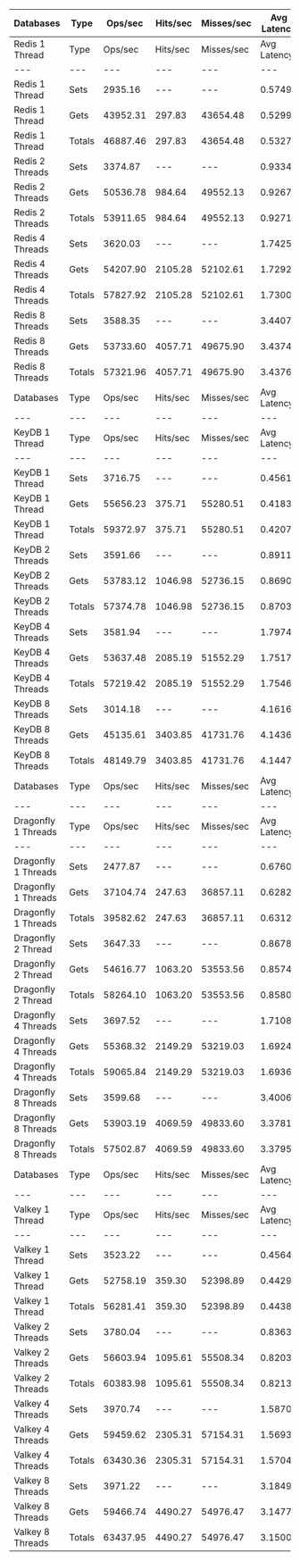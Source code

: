 | Databases | Type | Ops/sec | Hits/sec | Misses/sec | Avg Latency | p50 Latency | p99 Latency | p99.9 Latency | KB/sec |
| --- | --- | --- | --- | --- | --- | --- | --- | --- | --- |
| Redis 1 Thread | Type | Ops/sec | Hits/sec | Misses/sec | Avg Latency | p50 Latency | p99 Latency | p99.9 Latency | KB/sec |
| --- | --- | --- | --- | --- | --- | --- | --- | --- | --- |
Redis 1 Thread | Sets | 2935.16 | --- | --- | 0.57491 | 0.51100 | 1.27900 | 13.88700 | 177.69 |
Redis 1 Thread | Gets | 43952.31 | 297.83 | 43654.48 | 0.52997 | 0.50300 | 1.14300 | 3.10300 | 1678.91 |
Redis 1 Thread | Totals | 46887.46 | 297.83 | 43654.48 | 0.53278 | 0.50300 | 1.15100 | 3.53500 | 1856.60 |
Redis 2 Threads | Sets | 3374.87 | --- | --- | 0.93340 | 0.87900 | 2.28700 | 3.87100 | 204.31 |
Redis 2 Threads | Gets | 50536.78 | 984.64 | 49552.13 | 0.92676 | 0.87900 | 2.14300 | 3.40700 | 1941.70 |
Redis 2 Threads | Totals | 53911.65 | 984.64 | 49552.13 | 0.92717 | 0.87900 | 2.14300 | 3.48700 | 2146.01 |
Redis 4 Threads | Sets | 3620.03 | --- | --- | 1.74252 | 1.63100 | 4.35100 | 6.97500 | 219.16 |
Redis 4 Threads | Gets | 54207.90 | 2105.28 | 52102.61 | 1.72922 | 1.62300 | 4.15900 | 5.47100 | 2101.19 |
Redis 4 Threads | Totals | 57827.92 | 2105.28 | 52102.61 | 1.73005 | 1.62300 | 4.15900 | 5.63100 | 2320.35 |
Redis 8 Threads | Sets | 3588.35 | --- | --- | 3.44075 | 3.18300 | 9.02300 | 12.47900 | 217.24 |
Redis 8 Threads | Gets | 53733.60 | 4057.71 | 49675.90 | 3.43746 | 3.18300 | 8.89500 | 12.67100 | 2117.45 |
Redis 8 Threads | Totals | 57321.96 | 4057.71 | 49675.90 | 3.43766 | 3.18300 | 8.89500 | 12.67100 | 2334.69 |
| Databases | Type | Ops/sec | Hits/sec | Misses/sec | Avg Latency | p50 Latency | p99 Latency | p99.9 Latency | KB/sec |
| --- | --- | --- | --- | --- | --- | --- | --- | --- | --- |
| KeyDB 1 Thread | Type | Ops/sec | Hits/sec | Misses/sec | Avg Latency | p50 Latency | p99 Latency | p99.9 Latency | KB/sec |
| --- | --- | --- | --- | --- | --- | --- | --- | --- | --- |
KeyDB 1 Thread | Sets | 3716.75 | --- | --- | 0.45619 | 0.40700 | 1.06300 | 11.51900 | 225.01 |
KeyDB 1 Thread | Gets | 55656.23 | 375.71 | 55280.51 | 0.41836 | 0.40700 | 0.91100 | 2.00700 | 2125.96 |
KeyDB 1 Thread | Totals | 59372.97 | 375.71 | 55280.51 | 0.42073 | 0.40700 | 0.91100 | 2.22300 | 2350.96 |
KeyDB 2 Threads | Sets | 3591.66 | --- | --- | 0.89115 | 0.75900 | 3.45500 | 6.75100 | 217.43 |
KeyDB 2 Threads | Gets | 53783.12 | 1046.98 | 52736.15 | 0.86900 | 0.75900 | 3.19900 | 4.22300 | 2066.42 |
KeyDB 2 Threads | Totals | 57374.78 | 1046.98 | 52736.15 | 0.87039 | 0.75900 | 3.21500 | 4.38300 | 2283.85 |
KeyDB 4 Threads | Sets | 3581.94 | --- | --- | 1.79744 | 1.63900 | 4.95900 | 16.89500 | 216.85 |
KeyDB 4 Threads | Gets | 53637.48 | 2085.19 | 51552.29 | 1.75179 | 1.62300 | 4.54300 | 7.96700 | 2079.12 |
KeyDB 4 Threads | Totals | 57219.42 | 2085.19 | 51552.29 | 1.75465 | 1.62300 | 4.57500 | 8.31900 | 2295.97 |
KeyDB 8 Threads | Sets | 3014.18 | --- | --- | 4.16161 | 3.72700 | 11.90300 | 16.19100 | 182.48 |
KeyDB 8 Threads | Gets | 45135.61 | 3403.85 | 41731.76 | 4.14367 | 3.69500 | 11.90300 | 16.63900 | 1778.55 |
KeyDB 8 Threads | Totals | 48149.79 | 3403.85 | 41731.76 | 4.14479 | 3.69500 | 11.90300 | 16.51100 | 1961.03 |
| Databases | Type | Ops/sec | Hits/sec | Misses/sec | Avg Latency | p50 Latency | p99 Latency | p99.9 Latency | KB/sec |
| --- | --- | --- | --- | --- | --- | --- | --- | --- | --- |
| Dragonfly 1 Threads | Type | Ops/sec | Hits/sec | Misses/sec | Avg Latency | p50 Latency | p99 Latency | p99.9 Latency | KB/sec |
| --- | --- | --- | --- | --- | --- | --- | --- | --- | --- |
Dragonfly 1 Threads | Sets | 2477.87 | --- | --- | 0.67603 | 0.64700 | 1.28700 | 15.87100 | 150.01 |
Dragonfly 1 Threads | Gets | 37104.74 | 247.63 | 36857.11 | 0.62827 | 0.64700 | 1.24700 | 1.66300 | 1417.28 |
Dragonfly 1 Threads | Totals | 39582.62 | 247.63 | 36857.11 | 0.63126 | 0.64700 | 1.24700 | 1.74300 | 1567.28 |
Dragonfly 2 Thread | Sets | 3647.33 | --- | --- | 0.86785 | 0.80700 | 1.83100 | 4.54300 | 220.80 |
Dragonfly 2 Thread | Gets | 54616.77 | 1063.20 | 53553.56 | 0.85740 | 0.80700 | 1.77500 | 2.44700 | 2098.45 |
Dragonfly 2 Thread | Totals | 58264.10 | 1063.20 | 53553.56 | 0.85805 | 0.80700 | 1.77500 | 2.63900 | 2319.25 |
Dragonfly 4 Threads | Sets | 3697.52 | --- | --- | 1.71080 | 1.59100 | 4.38300 | 7.23100 | 223.85 |
Dragonfly 4 Threads | Gets | 55368.32 | 2149.29 | 53219.03 | 1.69248 | 1.59100 | 4.22300 | 5.69500 | 2146.15 |
Dragonfly 4 Threads | Totals | 59065.84 | 2149.29 | 53219.03 | 1.69363 | 1.59100 | 4.25500 | 5.85500 | 2370.00 |
Dragonfly 8 Threads | Sets | 3599.68 | --- | --- | 3.40066 | 3.13500 | 9.15100 | 13.24700 | 217.92 |
Dragonfly 8 Threads | Gets | 53903.19 | 4069.59 | 49833.60 | 3.37813 | 3.11900 | 9.08700 | 13.24700 | 2124.12 |
Dragonfly 8 Threads | Totals | 57502.87 | 4069.59 | 49833.60 | 3.37954 | 3.11900 | 9.08700 | 13.24700 | 2342.04 |
| Databases | Type | Ops/sec | Hits/sec | Misses/sec | Avg Latency | p50 Latency | p99 Latency | p99.9 Latency | KB/sec |
| --- | --- | --- | --- | --- | --- | --- | --- | --- | --- |
| Valkey 1 Thread | Type | Ops/sec | Hits/sec | Misses/sec | Avg Latency | p50 Latency | p99 Latency | p99.9 Latency | KB/sec |
| --- | --- | --- | --- | --- | --- | --- | --- | --- | --- |
Valkey 1 Thread | Sets | 3523.22 | --- | --- | 0.45646 | 0.43100 | 1.07900 | 4.31900 | 213.29 |
Valkey 1 Thread | Gets | 52758.19 | 359.30 | 52398.89 | 0.44298 | 0.43100 | 0.99900 | 1.57500 | 2015.31 |
Valkey 1 Thread | Totals | 56281.41 | 359.30 | 52398.89 | 0.44382 | 0.43100 | 1.00700 | 1.69500 | 2228.60 |
Valkey 2 Threads | Sets | 3780.04 | --- | --- | 0.83634 | 0.73500 | 2.83100 | 6.68700 | 228.84 |
Valkey 2 Threads | Gets | 56603.94 | 1095.61 | 55508.34 | 0.82036 | 0.73500 | 2.65500 | 3.71100 | 2174.69 |
Valkey 2 Threads | Totals | 60383.98 | 1095.61 | 55508.34 | 0.82136 | 0.73500 | 2.65500 | 3.83900 | 2403.52 |
Valkey 4 Threads | Sets | 3970.74 | --- | --- | 1.58708 | 1.45500 | 4.25500 | 6.68700 | 240.39 |
Valkey 4 Threads | Gets | 59459.62 | 2305.31 | 57154.31 | 1.56933 | 1.45500 | 3.99900 | 5.56700 | 2304.69 |
Valkey 4 Threads | Totals | 63430.36 | 2305.31 | 57154.31 | 1.57044 | 1.45500 | 4.01500 | 5.69500 | 2545.08 |
Valkey 8 Threads | Sets | 3971.22 | --- | --- | 3.18495 | 2.94300 | 8.57500 | 13.82300 | 240.42 |
Valkey 8 Threads | Gets | 59466.74 | 4490.27 | 54976.47 | 3.14776 | 2.94300 | 8.06300 | 11.58300 | 2343.36 |
Valkey 8 Threads | Totals | 63437.95 | 4490.27 | 54976.47 | 3.15009 | 2.94300 | 8.09500 | 11.71100 | 2583.78 |
